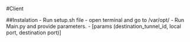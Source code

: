 #Client

##Instalation
	 - Run setup.sh file
	 - open terminal and go to /var/opt/
	 - Run Main.py and provide parameters.
		- [params (destination_tunnel_id, local port, destination port)]
		
	
